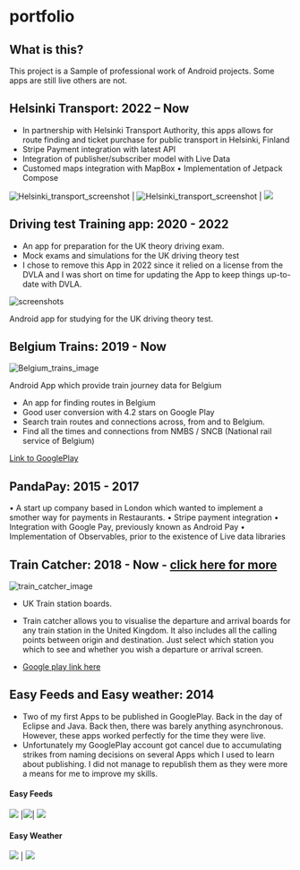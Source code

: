 # portfolio

## What is this?
This project is a Sample of professional work of Android projects. Some apps are still live others are not.

## Helsinki Transport: 2022 – Now

*	In partnership with Helsinki Transport Authority, this apps allows for route finding and ticket purchase for public transport in Helsinki, Finland
*	Stripe Payment integration with latest API
*	Integration of publisher/subscriber model with Live Data
*	Customed maps integration with MapBox
•	Implementation of Jetpack Compose

![Helsinki_transport_screenshot](https://github.com/manuelsilverio/portfolio-android/blob/main/screenshots/helsinki-transport-ticket-shop.png) | ![Helsinki_transport_screenshot](https://github.com/manuelsilverio/portfolio-android/blob/main/screenshots/helsinki-transport-ticket-selection.png) | ![](https://github.com/manuelsilverio/portfolio-android/blob/main/screenshots/helsinki-transport-payment.png)

## Driving test Training app: 2020 - 2022

*	An app for preparation for the UK theory driving exam.
* Mock exams and simulations for the UK driving theory test
* I chose to remove this App in 2022 since it relied on a license from the DVLA and I was short on time for updating the App to keep things up-to-date with DVLA.

![screenshots](https://github.com/manuelsilverio/uk-driving-theory-trainer/blob/main/screenshots.PNG) 

Android app for studying for the UK driving theory test. 



## Belgium Trains: 2019 - Now

![Belgium_trains_image](https://github.com/manuelsilverio/belgium-trains/blob/main/screen_capture.PNG)

Android App which provide train journey data for Belgium

*	An app for finding routes in Belgium
*	Good user conversion with 4.2 stars on Google Play
* Search train routes and connections across, from and to Belgium.
* Find all the times and connections from NMBS / SNCB (National rail service of Belgium)


[Link to GooglePlay](https://play.google.com/store/apps/details?id=com.transportai.belgiumtrains)


## PandaPay: 2015 - 2017

•	A start up company based in London which wanted to implement a smother way for payments in Restaurants.
•	Stripe payment integration
•	Integration with Google Pay, previously known as Android Pay
•	Implementation of Observables, prior to the existence of Live data libraries 


## Train Catcher: 2018 - Now - [click here for more](https://github.com/manuelsilverio/train-catcher)

![train_catcher_image](https://github.com/manuelsilverio/train-catcher/blob/main/screenshots/screenshot_01_.png)

* UK Train station boards.
* Train catcher allows you to visualise the departure and arrival boards for any train station in the United Kingdom. It also includes all the calling points between origin and destination. Just select which station you which to see and whether you wish a departure or arrival screen.

* [Google play link here](https://play.google.com/store/apps/details?id=com.uk.traincatcher)


## Easy Feeds and Easy weather: 2014

* Two of my first Apps to be published in GooglePlay. Back in the day of Eclipse and Java. Back then, there was barely anything asynchronous. However, these apps worked perfectly for the time they were live.
* Unfortunately my GooglePlay account got cancel due to accumulating strikes from naming decisions on several Apps which I used to learn about publishing. I did not manage to republish them as they were more a means for me to improve my skills.

#### Easy Feeds

![](https://github.com/manuelsilverio/portfolio-android/blob/main/screenshots/Easy%20Feeds%20Screenshot%2001.png) |![](https://github.com/manuelsilverio/portfolio-android/blob/main/screenshots/Easy%20Feeds%20Screenshot%2002.png)| ![](https://github.com/manuelsilverio/portfolio-android/blob/main/screenshots/Easy%20Feeds%20Screenshot%2003.png)

#### Easy Weather

![](https://github.com/manuelsilverio/portfolio-android/blob/main/screenshots/Easy%20Weather%20Screenshot%2001.png) | ![](https://github.com/manuelsilverio/portfolio-android/blob/main/screenshots/Easy%20Weather%20Screenshot%2002.png)


